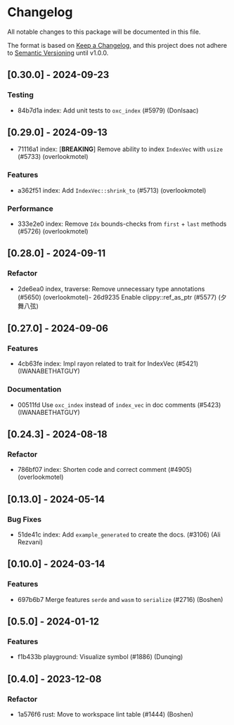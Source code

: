 # Changelog

All notable changes to this package will be documented in this file.

The format is based on [Keep a Changelog](https://keepachangelog.com/en/1.0.0/),
and this project does not adhere to
[Semantic Versioning](https://semver.org/spec/v2.0.0.html) until v1.0.0.

## [0.30.0] - 2024-09-23

### Testing

-   84b7d1a index: Add unit tests to `oxc_index` (#5979) (DonIsaac)

## [0.29.0] - 2024-09-13

-   71116a1 index: [**BREAKING**] Remove ability to index `IndexVec` with
    `usize` (#5733) (overlookmotel)

### Features

-   a362f51 index: Add `IndexVec::shrink_to` (#5713) (overlookmotel)

### Performance

-   333e2e0 index: Remove `Idx` bounds-checks from `first` + `last` methods
    (#5726) (overlookmotel)

## [0.28.0] - 2024-09-11

### Refactor

-   2de6ea0 index, traverse: Remove unnecessary type annotations (#5650)
    (overlookmotel)- 26d9235 Enable clippy::ref_as_ptr (#5577) (夕舞八弦)

## [0.27.0] - 2024-09-06

### Features

-   4cb63fe index: Impl rayon related to trait for IndexVec (#5421)
    (IWANABETHATGUY)

### Documentation

-   00511fd Use `oxc_index` instead of `index_vec` in doc comments (#5423)
    (IWANABETHATGUY)

## [0.24.3] - 2024-08-18

### Refactor

-   786bf07 index: Shorten code and correct comment (#4905) (overlookmotel)

## [0.13.0] - 2024-05-14

### Bug Fixes

-   51de41c index: Add `example_generated` to create the docs. (#3106) (Ali
    Rezvani)

## [0.10.0] - 2024-03-14

### Features

-   697b6b7 Merge features `serde` and `wasm` to `serialize` (#2716) (Boshen)

## [0.5.0] - 2024-01-12

### Features

-   f1b433b playground: Visualize symbol (#1886) (Dunqing)

## [0.4.0] - 2023-12-08

### Refactor

-   1a576f6 rust: Move to workspace lint table (#1444) (Boshen)

